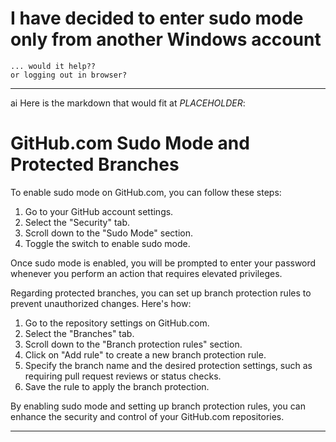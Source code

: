 


# I have decided to enter sudo mode only from another Windows account

    ... would it help??
    or logging out in browser?




---
ai
Here is the markdown that would fit at $PLACEHOLDER$:

# GitHub.com Sudo Mode and Protected Branches

To enable sudo mode on GitHub.com, you can follow these steps:

1. Go to your GitHub account settings.
2. Select the "Security" tab.
3. Scroll down to the "Sudo Mode" section.
4. Toggle the switch to enable sudo mode.

Once sudo mode is enabled, you will be prompted to enter your password whenever you perform an action that requires elevated privileges.

Regarding protected branches, you can set up branch protection rules to prevent unauthorized changes. Here's how:

1. Go to the repository settings on GitHub.com.
2. Select the "Branches" tab.
3. Scroll down to the "Branch protection rules" section.
4. Click on "Add rule" to create a new branch protection rule.
5. Specify the branch name and the desired protection settings, such as requiring pull request reviews or status checks.
6. Save the rule to apply the branch protection.

By enabling sudo mode and setting up branch protection rules, you can enhance the security and control of your GitHub.com repositories.

---

